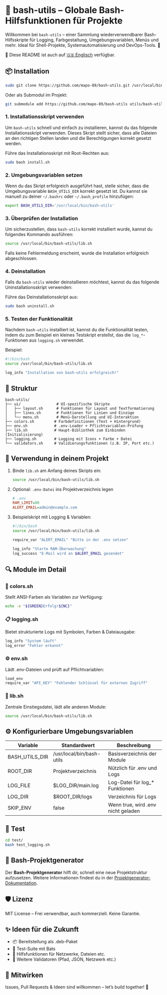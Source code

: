 # 🧰 bash-utils – Globale Bash-Hilfsfunktionen für Projekte

Willkommen bei `bash-utils` – einer Sammlung wiederverwendbarer Bash-Hilfsskripte für Logging, Farbgestaltung, Umgebungsvariablen, Menüs und mehr. Ideal für Shell-Projekte, Systemautomatisierung und DevOps-Tools. 🚀

📖 Diese README ist auch auf [🇬🇧 Englisch](README.md) verfügbar.

## 📦 Installation

```bash
sudo git clone https://github.com/mapo-89/bash-utils.git /usr/local/bin/bash-utils
```

Oder als Submodul im Projekt:

```bash
git submodule add https://github.com/mapo-89/bash-utils utils/bash-utils
```

### 1. **Installationsskript verwenden**

Um `bash-utils` schnell und einfach zu installieren, kannst du das folgende Installationsskript verwenden. Dieses Skript stellt sicher, dass alle Dateien an den richtigen Stellen landen und die Berechtigungen korrekt gesetzt werden.

Führe das Installationsskript mit Root-Rechten aus:

```bash
sudo bash install.sh
```

### 2. **Umgebungsvariablen setzen**

Wenn du das Skript erfolgreich ausgeführt hast, stelle sicher, dass die Umgebungsvariable `BASH_UTILS_DIR` korrekt gesetzt ist. Du kannst sie manuell zu deiner `~/.bashrc` oder `~/.bash_profile` hinzufügen:

```bash
export BASH_UTILS_DIR='/usr/local/bin/bash-utils'
```

### 3. **Überprüfen der Installation**

Um sicherzustellen, dass `bash-utils` korrekt installiert wurde, kannst du folgendes Kommando ausführen:

```bash
source /usr/local/bin/bash-utils/lib.sh
```

Falls keine Fehlermeldung erscheint, wurde die Installation erfolgreich abgeschlossen.

### 4. **Deinstallation**
Falls du `bash-utils` wieder deinstallieren möchtest, kannst du das folgende Uninstallationsskript verwenden:

Führe das Deinstallationsskript aus:

```bash
sudo bash uninstall.sh
```

### 5. **Testen der Funktionalität**
Nachdem `bash-utils` installiert ist, kannst du die Funktionalität testen, indem du zum Beispiel ein kleines Testskript erstellst, das die `log_*`-Funktionen aus `logging.sh` verwendet.

Beispiel:

```bash
#!/bin/bash
source /usr/local/bin/bash-utils/lib.sh

log_info "Installation von bash-utils erfolgreich!"
```

## 📁 Struktur
```
bash-utils/
├── ui/                # UI-spezifische Skripte
│   ├── layout.sh      # Funktionen für Layout und Textformatierung
│   ├── lines.sh       # Funktionen für Linien und Einzüge
│   └── menu.sh        # Menü-Darstellung und UI-Interaktion
├── colors.sh         # Farbdefinitionen (Text + Hintergrund)
├── env.sh            # .env-Loader + Pflichtvariablen-Prüfung
├── lib.sh            # Haupt-Bibliothek zum Einbinden (Initialisierung)
├── logging.sh        # Logging mit Icons + Farbe + Datei
└── validators.sh     # Validierungsfunktionen (z.B. IP, Port etc.)
```

## 🚀 Verwendung in deinem Projekt
1. Binde `lib.sh` am Anfang deines Skripts ein:
    ```bash
    source /usr/local/bin/bash-utils/lib.sh
    ```
2. Optional: `.env-Datei` ins Projektverzeichnis legen
    ```ini
    # .env
    RAM_LIMIT=80
    ALERT_EMAIL=admin@example.com
    ```
3. Beispielskript mit Logging & Variablen:
    ```bash
    #!/bin/bash
    source /usr/local/bin/bash-utils/lib.sh

    require_var "ALERT_EMAIL" "Bitte in der .env setzen"

    log_info "Starte RAM-Überwachung"
    log_success "E-Mail wird an $ALERT_EMAIL gesendet"
    ```

## 🔍 Module im Detail

### 🎨 colors.sh
Stellt ANSI-Farben als Variablen zur Verfügung:
```bash
echo -e "${GREEN}Erfolg!${NC}"
```

### 📋 logging.sh
Bietet strukturierte Logs mit Symbolen, Farben & Dateiausgabe:
```bash
log_info "System läuft"
log_error "Fehler erkannt"
```

### ⚙ env.sh
Lädt .env-Dateien und prüft auf Pflichtvariablen:
```bash
load_env
require_var "API_KEY" "Fehlender Schlüssel für externen Zugriff"
```

### 🧩 lib.sh
Zentrale Einstiegsdatei, lädt alle anderen Module:
```bash
source /usr/local/bin/bash-utils/lib.sh
```

## ⚙ Konfigurierbare Umgebungsvariablen

| Variable        | Standardwert                     | Beschreibung                                  |
|-----------------|-----------------------------------|-----------------------------------------------|
| BASH_UTILS_DIR  | /usr/local/bin/bash-utils         | Basisverzeichnis der Module                   |
| ROOT_DIR        | Projektverzeichnis                | Nützlich für .env und Logs                    |
| LOG_FILE        | $LOG_DIR/main.log                 | Log-Datei für log_* Funktionen                |
| LOG_DIR         | $ROOT_DIR/logs                    | Verzeichnis für Logs                          |
| SKIP_ENV        | false                             | Wenn true, wird .env nicht geladen            |

## 🧪 Test
```bash
cd test/
bash test_logging.sh
```

## 🧰 Bash-Projektgenerator

Der **Bash-Projektgenerator** hilft dir, schnell eine neue Projektstruktur aufzusetzen. Weitere Informationen findest du in der [Projektgenerator-Dokumentation](PROJECT_GENERATOR.md).


## 🛡 Lizenz
MIT License – Frei verwendbar, auch kommerziell. Keine Garantie.

## ✨ Ideen für die Zukunft
- 📦 Bereitstellung als .deb-Paket
- 🧪 Test-Suite mit Bats
- 🧠 Hilfsfunktionen für Netzwerke, Dateien etc.
- 🔐 Weitere Validatoren (Pfad, JSON, Netzwerk etc.)

## 🤝 Mitwirken
Issues, Pull Requests & Ideen sind willkommen – let’s build together! 🚀

